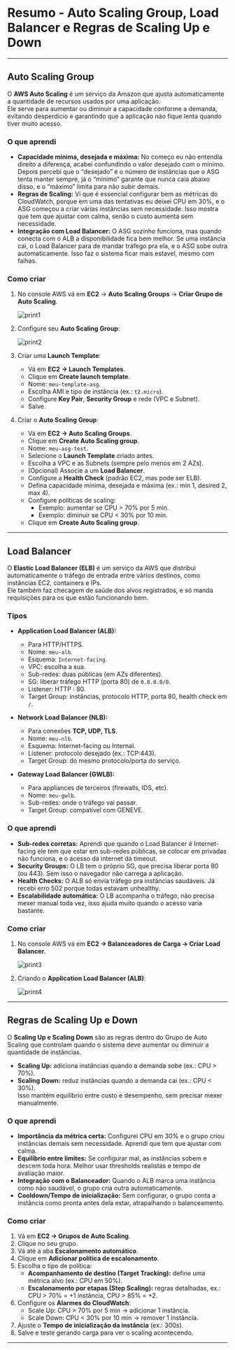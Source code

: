 # Resumo - Auto Scaling Group, Load Balancer e Regras de Scaling Up e Down

---

## Auto Scaling Group  

O **AWS Auto Scaling** é um serviço da Amazon que ajusta automaticamente a quantidade de recursos usados por uma aplicação.  
Ele serve para aumentar ou diminuir a capacidade conforme a demanda, evitando desperdício e garantindo que a aplicação não fique lenta quando tiver muito acesso.  

### O que aprendi  
- **Capacidade mínima, desejada e máxima:** No começo eu não entendia direito a diferença, acabei confundindo o valor desejado com o mínimo. Depois percebi que o “desejado” é o número de instâncias que o ASG tenta manter sempre, já o “mínimo” garante que nunca caia abaixo disso, e o “máximo” limita para não subir demais.  
- **Regras de Scaling:** Vi que é essencial configurar bem as métricas do CloudWatch, porque em uma das tentativas eu deixei CPU em 30%, e o ASG começou a criar várias instâncias sem necessidade. Isso mostra que tem que ajustar com calma, senão o custo aumenta sem necessidade.  
- **Integração com Load Balancer:** O ASG sozinho funciona, mas quando conecta com o ALB a disponibilidade fica bem melhor. Se uma instância cai, o Load Balancer para de mandar tráfego pra ela, e o ASG sobe outra automaticamente. Isso faz o sistema ficar mais estavel, mesmo com falhas.  

### Como criar  
1. No console AWS vá em **EC2** → **Auto Scaling Groups** → **Criar Grupo de Auto Scaling**.  

   ![print1](https://github.com/user-attachments/assets/28707df6-2da7-4fef-b5af-59babc4266a8)  

2. Configure seu **Auto Scaling Group**:  

   ![print2](https://github.com/user-attachments/assets/f8b3bd31-3bbe-4007-946d-ea4a94199bb0)  

3. Criar uma **Launch Template**:  
   - Vá em **EC2 → Launch Templates**.  
   - Clique em **Create launch template**.  
   - Nome: `meu-template-asg`.  
   - Escolha AMI e tipo de instância (ex.: `t2.micro`).  
   - Configure **Key Pair**, **Security Group** e rede (VPC e Subnet).  
   - Salve.  

4. Criar o **Auto Scaling Group**:  
   - Vá em **EC2 → Auto Scaling Groups**.  
   - Clique em **Create Auto Scaling group**.  
   - Nome: `meu-asg-test`.  
   - Selecione o **Launch Template** criado antes.  
   - Escolha a VPC e as Subnets (sempre pelo menos em 2 AZs).  
   - (Opcional) Associe a um **Load Balancer**.  
   - Configure a **Health Check** (padrão EC2, mas pode ser ELB).  
   - Defina capacidade mínima, desejada e máxima (ex.: min 1, desired 2, max 4).  
   - Configure políticas de scaling:  
     - Exemplo: aumentar se CPU > 70% por 5 min.  
     - Exemplo: diminuir se CPU < 30% por 10 min.  
   - Clique em **Create Auto Scaling group**.  

---

## Load Balancer  

O **Elastic Load Balancer (ELB)** é um serviço da AWS que distribui automaticamente o tráfego de entrada entre vários destinos, como instâncias EC2, containers e IPs.  
Ele também faz checagem de saúde dos alvos registrados, e só manda requisições para os que estão funcionando bem.  

### Tipos  

- **Application Load Balancer (ALB):**  
  - Para HTTP/HTTPS.  
  - Nome: `meu-alb`.  
  - Esquema: `Internet-facing`.  
  - VPC: escolha a sua.  
  - Sub-redes: duas públicas (em AZs diferentes).  
  - SG: liberar tráfego HTTP (porta 80) de `0.0.0.0/0`.  
  - Listener: HTTP : 80.  
  - Target Group: instâncias, protocolo HTTP, porta 80, health check em `/`.  

- **Network Load Balancer (NLB):**  
  - Para conexões **TCP, UDP, TLS**.  
  - Nome: `meu-nlb`.  
  - Esquema: Internet-facing ou Internal.  
  - Listener: protocolo desejado (ex.: TCP:443).  
  - Target Group: do mesmo protocolo/porta do serviço.  

- **Gateway Load Balancer (GWLB):**  
  - Para appliances de terceiros (firewalls, IDS, etc).  
  - Nome: `meu-gwlb`.  
  - Sub-redes: onde o tráfego vai passar.  
  - Target Group: compatível com GENEVE.  

### O que aprendi  
- **Sub-redes corretas:** Aprendi que quando o Load Balancer é Internet-facing ele tem que estar em sub-redes públicas, se colocar em privadas não funciona, e o acesso da internet dá timeout.  
- **Security Groups:** O LB tem o próprio SG, que precisa liberar porta 80 (ou 443). Sem isso o navegador não carrega a aplicação.  
- **Health Checks:** O ALB só envia tráfego pra instâncias saudáveis. Já recebi erro 502 porque todas estavam unhealthy.  
- **Escalabilidade automática:** O LB acompanha o tráfego, não precisa mexer manual toda vez, isso ajuda muito quando o acesso varia bastante.  

### Como criar  
1. No console AWS vá em **EC2 → Balanceadores de Carga → Criar Load Balancer**.  

   ![print3](https://github.com/user-attachments/assets/a87a8391-c1e7-4200-a52b-8f12d4289153)  

2. Criando o **Application Load Balancer (ALB)**:  

   ![print4](https://github.com/user-attachments/assets/7a2011f5-238a-41af-9f15-50ecaaf53811)  

---

## Regras de Scaling Up e Down  

O **Scaling Up e Scaling Down** são as regras dentro do Grupo de Auto Scaling que controlam quando o sistema deve aumentar ou diminuir a quantidade de instâncias.  
- **Scaling Up:** adiciona instâncias quando a demanda sobe (ex.: CPU > 70%).  
- **Scaling Down:** reduz instâncias quando a demanda cai (ex.: CPU < 30%).  
Isso mantém equilíbrio entre custo e desempenho, sem precisar mexer manualmente.  

### O que aprendi  
- **Importância da métrica certa:** Configurei CPU em 30% e o grupo criou instâncias demais sem necessidade. Aprendi que tem que ajustar com calma.  
- **Equilíbrio entre limites:** Se configurar mal, as instâncias sobem e descem toda hora. Melhor usar thresholds realistas e tempo de avaliação maior.  
- **Integração com o Balanceador:** Quando o ALB marca uma instância como não saudável, o grupo cria outra automaticamente.  
- **Cooldown/Tempo de inicialização:** Sem configurar, o grupo conta a instância como pronta antes dela estar, atrapalhando o balanceamento.  

### Como criar  
1. Vá em **EC2 → Grupos de Auto Scaling**.  
2. Clique no seu grupo.  
3. Vá até a aba **Escalonamento automático**.  
4. Clique em **Adicionar política de escalonamento**.  
5. Escolha o tipo de política:  
   - **Acompanhamento de destino (Target Tracking):** define uma métrica alvo (ex.: CPU em 50%).  
   - **Escalonamento por etapas (Step Scaling):** regras detalhadas, ex.: CPU > 70% = +1 instância, CPU > 85% = +2.  
6. Configure os **Alarmes do CloudWatch**:  
   - Scale Up: CPU > 70% por 5 min → adicionar 1 instância.  
   - Scale Down: CPU < 30% por 10 min → remover 1 instância.  
7. Ajuste o **Tempo de inicialização da instância** (ex.: 300s).  
8. Salve e teste gerando carga para ver o scaling acontecendo.  

---

